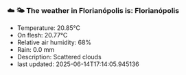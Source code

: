 ### ☁️ 🌤️  The weather in Florianópolis is: Florianópolis

- Temperature: 20.85°C
- On flesh: 20.77°C
- Relative air humidity: 68%
- Rain: 0.0 mm
- Description: Scattered clouds
- last updated: 2025-06-14T17:14:05.945136
